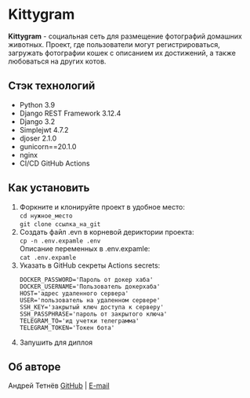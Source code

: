 # Kittygram

**Kittygram** - социальная сеть для размещение фотографий домашних животных.
Проект, где пользователи могут регистрироваться, загружать фотографии кошек с описанием их достижений,
а также любоваться на других котов.

## Стэк технологий

- Python 3.9
- Django REST Framework 3.12.4
- Django 3.2
- Simplejwt 4.7.2
- djoser 2.1.0
- gunicorn==20.1.0
- nginx
- CI/CD GitHub Actions

## Как установить

1. Форкните и клонируйте проект в удобное место:\
   `cd нужное_место`\
   `git clone ссылка_на_git`
2. Создать файл .evn в корневой дериктории проекта:\
   `cp -n .env.expamle .env`\
   Описание переменных в .env.expamle: \
   `cat .env.expamle`
3. Указать в GitHub секреты Actions secrets:
   ```
   DOCKER_PASSWORD='Пароль от докер хаба'
   DOCKER_USERNAME='Пользователь докерхаба'
   HOST='адрес удаленного сервера'
   USER='пользователь на удаленном сервере'
   SSH_KEY='закрытый ключ доступа к серверу'
   SSH_PASSPHRASE='пароль от закрытого ключа'
   TELEGRAM_TO='ид учетки телеграмма'
   TELEGRAM_TOKEN='Токен бота'
   ```
4. Запушить для диплоя

## Об авторе

Андрей Тетнёв
[GitHub](https://github.com/AndrewDevMan/) | [E-mail](mailto:andreytetnev@yandex.ru)
